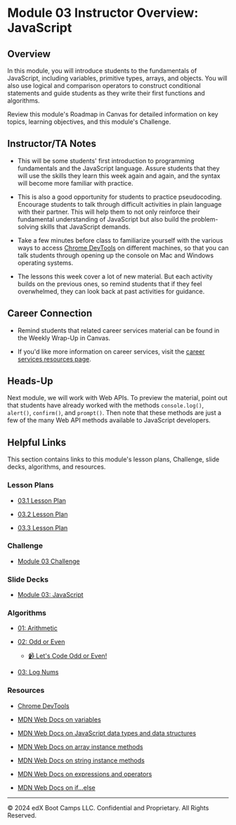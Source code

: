 # Module 03 Instructor Overview: JavaScript

## Overview

In this module, you will introduce students to the fundamentals of JavaScript, including variables, primitive types, arrays, and objects. You will also use logical and comparison operators to construct conditional statements and guide students as they write their first functions and algorithms. 

Review this module's Roadmap in Canvas for detailed information on key topics, learning objectives, and this module's Challenge.

## Instructor/TA Notes

* This will be some students' first introduction to programming fundamentals and the JavaScript language. Assure students that they will use the skills they learn this week again and again, and the syntax will become more familiar with practice. 

* This is also a good opportunity for students to practice pseudocoding. Encourage students to talk through difficult activities in plain language with their partner. This will help them to not only reinforce their fundamental understanding of JavaScript but also build the problem-solving skills that JavaScript demands. 

* Take a few minutes before class to familiarize yourself with the various ways to access [Chrome DevTools](https://developers.google.com/web/tools/chrome-devtools/open) on different machines, so that you can talk students through opening up the console on Mac and Windows operating systems.

* The lessons this week cover a lot of new material. But each activity builds on the previous ones, so remind students that if they feel overwhelmed, they can look back at past activities for guidance. 

## Career Connection

* Remind students that related career services material can be found in the Weekly Wrap-Up in Canvas.

* If you'd like more information on career services, visit the [career services resources page](https://careernetwork.2u.com/?utm_medium=Academics&utm_source=boot_camp/).

## Heads-Up

Next module, we will work with Web APIs. To preview the material, point out that students have already worked with the methods `console.log()`, `alert()`, `confirm()`, and `prompt()`. Then note that these methods are just a few of the many Web API methods available to JavaScript developers. 

## Helpful Links

This section contains links to this module's lesson plans, Challenge, slide decks, algorithms, and resources.

### Lesson Plans

* [03.1 Lesson Plan](01-Day_Intro-JS/03.1-LESSON-PLAN.md)

* [03.2 Lesson Plan](02-Day_Loops-and-More/03.2-LESSON-PLAN.md)

* [03.3 Lesson Plan](03-Day_Objects/03.3-LESSON-PLAN.md)

### Challenge

* [Module 03 Challenge](../../../01-Class-Content/03-JavaScript/02-Challenge)

### Slide Decks

* [Module 03: JavaScript](https://docs.google.com/presentation/d/1pC6pzJY2NfLEOuvM7Ms2p9cHaNFkshCEb5_QtylBdF8/edit?usp=sharing)

### Algorithms

* [01: Arithmetic](../../../01-Class-Content/03-JavaScript/03-Algorithms/01-arithmetic)

* [02: Odd or Even](../../../01-Class-Content/03-JavaScript/03-Algorithms/02-odd-or-even)

  * [📹 Let's Code Odd or Even!](https://2u-20.wistia.com/medias/bnqjr1owj7)

* [03: Log Nums](../../../01-Class-Content/03-JavaScript/03-Algorithms/03-log-nums)

### Resources

* [Chrome DevTools](https://developers.google.com/web/tools/chrome-devtools/open)

* [MDN Web Docs on variables](https://developer.mozilla.org/en-US/docs/Glossary/Variable)

* [MDN Web Docs on JavaScript data types and data structures](https://developer.mozilla.org/en-US/docs/Web/JavaScript/Data_structures)

* [MDN Web Docs on array instance methods](https://developer.mozilla.org/en-US/docs/Web/JavaScript/Reference/Global_Objects/Array#Instance_methods)

* [MDN Web Docs on string instance methods](https://developer.mozilla.org/en-US/docs/Web/JavaScript/Reference/Global_Objects/String#Instance_methods)

* [MDN Web Docs on expressions and operators](https://developer.mozilla.org/en-US/docs/Web/JavaScript/Guide/Expressions_and_Operators)

* [MDN Web Docs on if...else](https://developer.mozilla.org/en-US/docs/Web/JavaScript/Reference/Statements/if...else)

---
© 2024 edX Boot Camps LLC. Confidential and Proprietary. All Rights Reserved.
